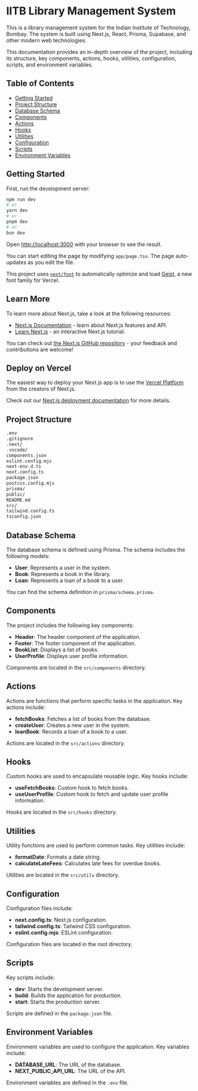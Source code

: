 # IITB Library Management System

This is a library management system for the Indian Institute of Technology, Bombay. The system is built using Next.js, React, Prisma, Supabase, and other modern web technologies.

This documentation provides an in-depth overview of the project, including its structure, key components, actions, hooks, utilities, configuration, scripts, and environment variables.

## Table of Contents

- [Getting Started](#getting-started)
- [Project Structure](#project-structure)
- [Database Schema](#database-schema)
- [Components](#components)
- [Actions](#actions)
- [Hooks](#hooks)
- [Utilities](#utilities)
- [Configuration](#configuration)
- [Scripts](#scripts)
- [Environment Variables](#environment-variables)

## Getting Started

First, run the development server:

```bash
npm run dev
# or
yarn dev
# or
pnpm dev
# or
bun dev
```

Open [http://localhost:3000](http://localhost:3000) with your browser to see the result.

You can start editing the page by modifying `app/page.tsx`. The page auto-updates as you edit the file.

This project uses [`next/font`](https://nextjs.org/docs/app/building-your-application/optimizing/fonts) to automatically optimize and load [Geist](https://vercel.com/font), a new font family for Vercel.

## Learn More

To learn more about Next.js, take a look at the following resources:

- [Next.js Documentation](https://nextjs.org/docs) - learn about Next.js features and API.
- [Learn Next.js](https://nextjs.org/learn) - an interactive Next.js tutorial.

You can check out [the Next.js GitHub repository](https://github.com/vercel/next.js) - your feedback and contributions are welcome!

## Deploy on Vercel

The easiest way to deploy your Next.js app is to use the [Vercel Platform](https://vercel.com/new?utm_medium=default-template&filter=next.js&utm_source=create-next-app&utm_campaign=create-next-app-readme) from the creators of Next.js.

Check out our [Next.js deployment documentation](https://nextjs.org/docs/app/building-your-application/deploying) for more details.

## Project Structure

```markdown
.env
.gitignore
.next/
.vscode/
components.json
eslint.config.mjs
next-env.d.ts
next.config.ts
package.json
postcss.config.mjs
prisma/
public/
README.md
src/
tailwind.config.ts
tsconfig.json
```

## Database Schema

The database schema is defined using Prisma. The schema includes the following models:

- **User**: Represents a user in the system.
- **Book**: Represents a book in the library.
- **Loan**: Represents a loan of a book to a user.

You can find the schema definition in `prisma/schema.prisma`.

## Components

The project includes the following key components:

- **Header**: The header component of the application.
- **Footer**: The footer component of the application.
- **BookList**: Displays a list of books.
- **UserProfile**: Displays user profile information.

Components are located in the `src/components` directory.

## Actions

Actions are functions that perform specific tasks in the application. Key actions include:

- **fetchBooks**: Fetches a list of books from the database.
- **createUser**: Creates a new user in the system.
- **loanBook**: Records a loan of a book to a user.

Actions are located in the `src/actions` directory.

## Hooks

Custom hooks are used to encapsulate reusable logic. Key hooks include:

- **useFetchBooks**: Custom hook to fetch books.
- **useUserProfile**: Custom hook to fetch and update user profile information.

Hooks are located in the `src/hooks` directory.

## Utilities

Utility functions are used to perform common tasks. Key utilities include:

- **formatDate**: Formats a date string.
- **calculateLateFees**: Calculates late fees for overdue books.

Utilities are located in the `src/utils` directory.

## Configuration

Configuration files include:

- **next.config.ts**: Next.js configuration.
- **tailwind.config.ts**: Tailwind CSS configuration.
- **eslint.config.mjs**: ESLint configuration.

Configuration files are located in the root directory.

## Scripts

Key scripts include:

- **dev**: Starts the development server.
- **build**: Builds the application for production.
- **start**: Starts the production server.

Scripts are defined in the `package.json` file.

## Environment Variables

Environment variables are used to configure the application. Key variables include:

- **DATABASE_URL**: The URL of the database.
- **NEXT_PUBLIC_API_URL**: The URL of the API.

Environment variables are defined in the `.env` file.
